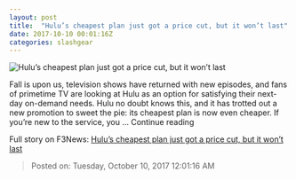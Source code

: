 ```yaml
---
layout: post
title:  "Hulu’s cheapest plan just got a price cut, but it won’t last"
date: 2017-10-10 00:01:16Z
categories: slashgear
---
```


![Hulu’s cheapest plan just got a price cut, but it won’t last](https://c.slashgear.com/wp-content/uploads/2017/10/hulu_main.jpg)

Fall is upon us, television shows have returned with new episodes, and fans of primetime TV are looking at Hulu as an option for satisfying their next-day on-demand needs. Hulu no doubt knows this, and it has trotted out a new promotion to sweet the pie: its cheapest plan is now even cheaper. If you’re new to the service, you … Continue reading


Full story on F3News: [Hulu’s cheapest plan just got a price cut, but it won’t last](http://www.f3nws.com/n/ma4EzD)

> Posted on: Tuesday, October 10, 2017 12:01:16 AM
